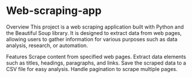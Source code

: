 # Web-scraping-app
Overview
This project is a web scraping application built with Python and the Beautiful Soup library. It is designed to extract data from web pages, allowing users to gather information for various purposes such as data analysis, research, or automation.

Features
Scrape content from specified web pages.
Extract data elements such as titles, headings, paragraphs, and links.
Save the scraped data to a CSV file for easy analysis.
Handle pagination to scrape multiple pages.
